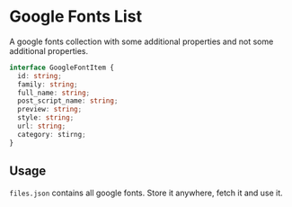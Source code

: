 # Google Fonts List

A google fonts collection with some additional properties and not some additional properties.

```ts
interface GoogleFontItem {
  id: string;
  family: string;
  full_name: string;
  post_script_name: string;
  preview: string;
  style: string;
  url: string;
  category: stirng;
}
```

## Usage

`files.json` contains all google fonts. Store it anywhere, fetch it and use it.
